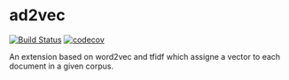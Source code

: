 # ad2vec

[![Build Status](https://travis-ci.org/invkrh/ad2vec.svg?branch=master)](https://travis-ci.org/invkrh/ad2vec)
[![codecov](https://codecov.io/gh/invkrh/ad2vec/branch/master/graph/badge.svg)](https://codecov.io/gh/invkrh/ad2vec)

An extension based on word2vec and tfidf which assigne a vector to each document in a given corpus.
